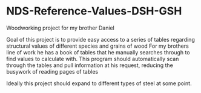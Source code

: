 # NDS-Reference-Values-DSH-GSH
Woodworking project for my brother Daniel

Goal of this project is to provide easy access to a series of tables regarding structural values of different species and grains of wood
For my brothers line of work he has a book of tables that he manually searches through to find values to calculate with.
This program should automatically scan through the tables and pull information at his request, reducing the busywork of reading pages of tables

Ideally this project should expand to different types of steel at some point.
